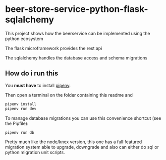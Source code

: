 # beer-store-service-python-flask-sqlalchemy

This project shows how the beerservice can be implemented using the python
ecosystem

The flask microframework provides the rest api

The sqlalchemy handles the database access and schema migrations

## How do i run this

You **must have** to install [pipenv](https://github.com/pypa/pipenv).

Then open a terminal on the folder containing this readme and

```bash
pipenv install
pipenv run dev
```

To manage database migrations you can use this convenience shortcut (see the
Pipfile):

```bash
pipenv run db
```

Pretty much like the node/knex version, this one has a full featured migration
system able to upgrade, downgrade and also can either do sql or python migration
unit scripts.
